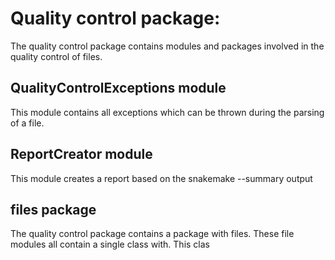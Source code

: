 Quality control package:
========================
The quality control package contains modules and packages involved in the quality control of files.

QualityControlExceptions module
-------------------------------
This module contains all exceptions which can be thrown during the parsing of a file.

ReportCreator module
-------------------
This module creates a report based on the snakemake --summary output

files package
-------------
The quality control package contains a package with files. These file modules all contain a single class with. This clas
